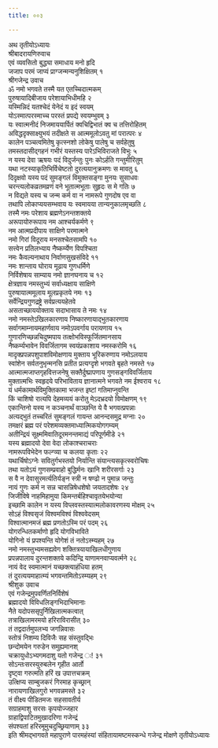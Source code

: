 ```yaml
---
title: ००३

---
```

अथ तृतीयोऽध्यायः  
श्रीबादरायणिरुवाच  
एवं व्यवसितो बुद्ध्या समाधाय मनो हृदि  
जजाप परमं जाप्यं प्राग्जन्मन्यनुशिक्षितम् १  
श्रीगजेन्द्र उवाच  
ॐ नमो भगवते तस्मै यत एतच्चिदात्मकम्  
पुरुषायादिबीजाय परेशायाभिधीमहि २  
यस्मिन्निदं यतश्चेदं येनेदं य इदं स्वयम्  
योऽस्मात्परस्माच्च परस्तं प्रपद्ये स्वयम्भुवम् ३  
यः स्वात्मनीदं निजमाययार्पितं क्वचिद्विभातं क्व च तत्तिरोहितम्  
अविद्धदृक्साक्ष्युभयं तदीक्षते स आत्ममूलोऽवतु मां परात्परः ४  
कालेन पञ्चत्वमितेषु कृत्स्नशो लोकेषु पालेषु च सर्वहेतुषु  
तमस्तदासीद्गहनं गभीरं यस्तस्य पारेऽभिविराजते विभुः ५  
न यस्य देवा ऋषयः पदं विदुर्जन्तुः पुनः कोऽर्हति गन्तुमीरितुम्  
यथा नटस्याकृतिभिर्विचेष्टतो दुरत्ययानुक्रमणः स मावतु ६  
दिदृक्षवो यस्य पदं सुमङ्गलं विमुक्तसङ्गा मुनयः सुसाधवः  
चरन्त्यलोकव्रतमव्रणं वने भूतात्मभूताः सुहृदः स मे गतिः ७  
न विद्यते यस्य च जन्म कर्म वा न नामरूपे गुणदोष एव वा  
तथापि लोकाप्ययसम्भवाय यः स्वमायया तान्यनुकालमृच्छति ८  
तस्मै नमः परेशाय ब्रह्मणेऽनन्तशक्तये  
अरूपायोरुरूपाय नम आश्चर्यकर्मणे ९  
नम आत्मप्रदीपाय साक्षिणे परमात्मने  
नमो गिरां विदूराय मनसश्चेतसामपि १०  
सत्त्वेन प्रतिलभ्याय नैष्कर्म्येण विपश्चिता  
नमः कैवल्यनाथाय निर्वाणसुखसंविदे ११  
नमः शान्ताय घोराय मूढाय गुणधर्मिणे  
निर्विशेषाय साम्याय नमो ज्ञानघनाय च १२  
क्षेत्रज्ञाय नमस्तुभ्यं सर्वाध्यक्षाय साक्षिणे  
पुरुषायात्ममूलाय मूलप्रकृतये नमः १३  
सर्वेन्द्रियगुणद्रष्ट्रे सर्वप्रत्ययहेतवे  
असताच्छाययोक्ताय सदाभासाय ते नमः १४  
नमो नमस्तेऽखिलकारणाय निष्कारणायाद्भुतकारणाय  
सर्वागमाम्नायमहार्णवाय नमोऽपवर्गाय परायणाय १५  
गुणारणिच्छन्नचिदुष्मपाय तत्क्षोभविस्फूर्जितमानसाय  
नैष्कर्म्यभावेन विवर्जितागम स्वयंप्रकाशाय नमस्करोमि १६  
मादृक्प्रपन्नपशुपाशविमोक्षणाय मुक्ताय भूरिकरुणाय नमोऽलयाय  
स्वांशेन सर्वतनुभृन्मनसि प्रतीत प्रत्यग्दृशे भगवते बृहते नमस्ते १७  
आत्मात्मजाप्तगृहवित्तजनेषु सक्तैर्दुष्प्रापणाय गुणसङ्गविवर्जिताय  
मुक्तात्मभिः स्वहृदये परिभाविताय ज्ञानात्मने भगवते नम ईश्वराय १८  
यं धर्मकामार्थविमुक्तिकामा भजन्त इष्टां गतिमाप्नुवन्ति  
किं चाशिषो रात्यपि देहमव्ययं करोतु मेऽदभ्रदयो विमोक्षणम् १९  
एकान्तिनो यस्य न कञ्चनार्थं वाञ्छन्ति ये वै भगवत्प्रपन्नाः  
अत्यद्भुतं तच्चरितं सुमङ्गलं गायन्त आनन्दसमुद्र मग्नाः २०  
तमक्षरं ब्रह्म परं परेशमव्यक्तमाध्यात्मिकयोगगम्यम्  
अतीन्द्रियं सूक्ष्ममिवातिदूरमनन्तमाद्यं परिपूर्णमीडे २१  
यस्य ब्रह्मादयो देवा वेदा लोकाश्चराचराः  
नामरूपविभेदेन फल्ग्व्या च कलया कृताः २२  
यथार्चिषोऽग्नेः सवितुर्गभस्तयो निर्यान्ति संयान्त्यसकृत्स्वरोचिषः  
तथा यतोऽयं गुणसम्प्रवाहो बुद्धिर्मनः खानि शरीरसर्गाः २३  
स वै न देवासुरमर्त्यतिर्यङ्न स्त्री न षण्ढो न पुमान्न जन्तुः  
नायं गुणः कर्म न सन्न चासन्निषेधशेषो जयतादशेषः २४  
जिजीविषे नाहमिहामुया किमन्तर्बहिश्चावृतयेभयोन्या  
इच्छामि कालेन न यस्य विप्लवस्तस्यात्मलोकावरणस्य मोक्षम् २५  
सोऽहं विश्वसृजं विश्वमविश्वं विश्ववेदसम्  
विश्वात्मानमजं ब्रह्म प्रणतोऽस्मि परं पदम् २६  
योगरन्धितकर्माणो हृदि योगविभाविते  
योगिनो यं प्रपश्यन्ति योगेशं तं नतोऽस्म्यहम् २७  
नमो नमस्तुभ्यमसह्यवेग शक्तित्रयायाखिलधीगुणाय  
प्रपन्नपालाय दुरन्तशक्तये कदिन्द्रि याणामनवाप्यवर्त्मने २८  
नायं वेद स्वमात्मानं यच्छक्त्याहंधिया हतम्  
तं दुरत्ययमाहात्म्यं भगवन्तमितोऽस्म्यहम् २९  
श्रीशुक उवाच  
एवं गजेन्द्रमुपवर्णितनिर्विशेषं  
ब्रह्मादयो विविधलिङ्गभिदाभिमानाः  
नैते यदोपससृपुर्निखिलात्मकत्वात्  
तत्राखिलामरमयो हरिराविरासीत् ३०  
तं तद्वदार्तमुपलभ्य जगन्निवासः  
स्तोत्रं निशम्य दिविजैः सह संस्तुवद्भिः  
छन्दोमयेन गरुडेन समुह्यमानश्  
चक्रायुधोऽभ्यगमदाशु यतो गजेन्द्र ः! ३१  
सोऽन्तःसरस्युरुबलेन गृहीत आर्तो  
दृष्ट्वा गरुत्मति हरिं ख उपात्तचक्रम्  
उत्क्षिप्य साम्बुजकरं गिरमाह कृच्छ्रान्  
नारायणाखिलगुरो भगवन्नमस्ते ३२  
तं वीक्ष्य पीडितमजः सहसावतीर्य  
सग्राहमाशु सरसः कृपयोज्जहार  
ग्राहाद्विपाटितमुखादरिणा गजेन्द्रं  
संपश्यतां हरिरमूमुचदुच्छ्रियाणाम् ३३  
इति श्रीमद्भागवते महापुराणे पारमहंस्यां संहितायामष्टमस्कन्धे गजेन्द्र मोक्षणे तृतीयोऽध्यायः
